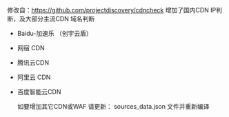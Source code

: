修改自：https://github.com/projectdiscovery/cdncheck
增加了国内CDN IP判断，及大部分主流CDN 域名判断


- Baidu-加速乐 （创宇云盾）
- 网宿 CDN
- 腾讯云CDN
- 阿里云 CDN
- 百度智能云CDN

  

  如要增加其它CDN或WAF 请更新：
sources_data.json 文件并重新编译
